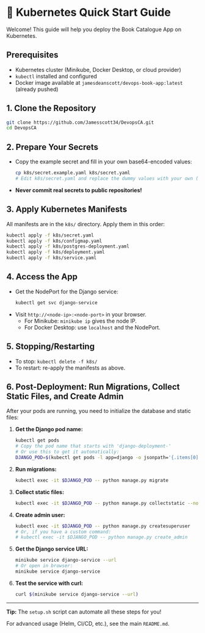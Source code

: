 # 🚀 Kubernetes Quick Start Guide

Welcome! This guide will help you deploy the Book Catalogue App on Kubernetes.

## Prerequisites
- Kubernetes cluster (Minikube, Docker Desktop, or cloud provider)
- `kubectl` installed and configured
- Docker image available at `jamesdeanscott/devops-book-app:latest` (already pushed)

## 1. Clone the Repository
```sh
git clone https://github.com/Jamesscott34/DevopsCA.git
cd DevopsCA
```

## 2. Prepare Your Secrets
- Copy the example secret and fill in your own base64-encoded values:
  ```sh
  cp k8s/secret.example.yaml k8s/secret.yaml
  # Edit k8s/secret.yaml and replace the dummy values with your own (base64-encoded)
  ```
- **Never commit real secrets to public repositories!**

## 3. Apply Kubernetes Manifests
All manifests are in the `k8s/` directory. Apply them in this order:
```sh
kubectl apply -f k8s/secret.yaml
kubectl apply -f k8s/configmap.yaml
kubectl apply -f k8s/postgres-deployment.yaml
kubectl apply -f k8s/deployment.yaml
kubectl apply -f k8s/service.yaml
```

## 4. Access the App
- Get the NodePort for the Django service:
  ```sh
  kubectl get svc django-service
  ```
- Visit `http://<node-ip>:<node-port>` in your browser.
  - For Minikube: `minikube ip` gives the node IP.
  - For Docker Desktop: use `localhost` and the NodePort.

## 5. Stopping/Restarting
- To stop: `kubectl delete -f k8s/`
- To restart: re-apply the manifests as above.

## 6. Post-Deployment: Run Migrations, Collect Static Files, and Create Admin

After your pods are running, you need to initialize the database and static files:

1. **Get the Django pod name:**
   ```sh
   kubectl get pods
   # Copy the pod name that starts with 'django-deployment-'
   # Or use this to get it automatically:
   DJANGO_POD=$(kubectl get pods -l app=django -o jsonpath='{.items[0].metadata.name}')
   ```
2. **Run migrations:**
   ```sh
   kubectl exec -it $DJANGO_POD -- python manage.py migrate
   ```
3. **Collect static files:**
   ```sh
   kubectl exec -it $DJANGO_POD -- python manage.py collectstatic --noinput
   ```
4. **Create admin user:**
   ```sh
   kubectl exec -it $DJANGO_POD -- python manage.py createsuperuser
   # Or, if you have a custom command:
   # kubectl exec -it $DJANGO_POD -- python manage.py create_admin
   ```

5. **Get the Django service URL:**
   ```sh
   minikube service django-service --url
   # Or open in browser:
   minikube service django-service
   ```
6. **Test the service with curl:**
   ```sh
   curl $(minikube service django-service --url)
   ```

---
**Tip:** The `setup.sh` script can automate all these steps for you!

For advanced usage (Helm, CI/CD, etc.), see the main `README.md`. 